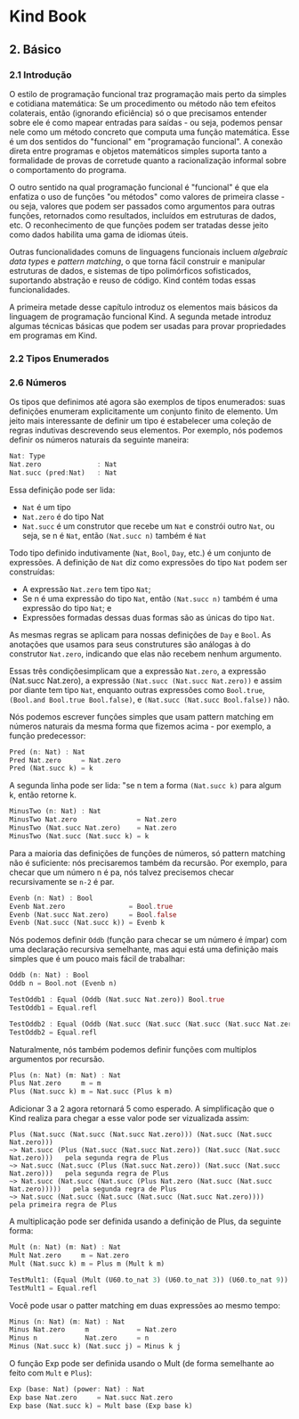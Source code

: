 # Kind Book

## 2. Básico

### 2.1 Introdução

O estilo de programação funcional traz programação mais perto da simples e
cotidiana matemática: Se um procedimento ou método não tem efeitos colaterais,
então (ignorando eficiência) só o que precisamos entender sobre ele é como mapear
entradas para saídas - ou seja, podemos pensar nele como um método concreto que
computa uma função matemática. Esse é um dos sentidos do "funcional" em
"programação funcional". A conexão direta entre programas e objetos matemáticos
simples suporta tanto a formalidade de provas de corretude quanto a racionalização
informal sobre o comportamento do programa.

O outro sentido na qual programação funcional é "funcional" é que ela enfatiza
o uso de funções "ou métodos" como valores de primeira classe - ou seja, valores
que podem ser passados como argumentos para outras funções, retornados como
resultados, incluídos em estruturas de dados, etc. O reconhecimento de que funções
podem ser tratadas desse jeito como dados habilita uma gama de idiomas úteis.

Outras funcionalidades comuns de linguagens funcionais incluem *algebraic data types*
e *pattern matching*, o que torna fácil construir e manipular estruturas de dados,
e sistemas de tipo polimórficos sofisticados, suportando abstração e reuso de código.
Kind contém todas essas funcionalidades.

A primeira metade desse capítulo introduz os elementos mais básicos da linguagem
de programação funcional Kind. A segunda metade introduz algumas técnicas básicas
que podem ser usadas para provar propriedades em programas em Kind.

### 2.2 Tipos Enumerados

### 2.6 Números
Os tipos que definimos até agora são exemplos de tipos enumerados: suas definições enumeram explicitamente um conjunto finito de elemento. Um jeito mais interessante de definir um tipo é estabelecer uma coleção de regras indutivas descrevendo seus elementos. Por exemplo, nós podemos definir os números naturais da seguinte maneira: 
```rust
Nat: Type
Nat.zero              : Nat
Nat.succ (pred:Nat)   : Nat
```
Essa definição pode ser lida:
* `Nat` é um tipo
* `Nat.zero` é do tipo Nat
* `Nat.succ` é um construtor que recebe um `Nat` e constrói outro `Nat`, ou seja, se n é `Nat`, então `(Nat.succ n)` também é `Nat`

Todo tipo definido indutivamente (`Nat`, `Bool`, `Day`, etc.) é um conjunto de expressões.
A definição de `Nat` diz como expressões do tipo `Nat` podem ser construídas:
* A expressão `Nat.zero` tem tipo `Nat`;
* Se n é uma expressão do tipo `Nat`, então `(Nat.succ n)` também é uma expressão do tipo `Nat`; e
* Expressões formadas dessas duas formas são as únicas do tipo `Nat`.

As mesmas regras se aplicam para nossas definições de `Day` e `Bool`. As anotações que usamos para seus construtures são análogas à do construtor `Nat.zero`, indicando que elas não recebem nenhum argumento.

Essas três condiçõesimplicam que a expressão `Nat.zero`, a expressão (Nat.succ Nat.zero), a expressão `(Nat.succ (Nat.succ Nat.zero))` e assim por diante tem tipo `Nat`, enquanto outras expressões como `Bool.true`, `(Bool.and Bool.true Bool.false)`, e `(Nat.succ (Nat.succ Bool.false))` não.

Nós podemos escrever funções simples que usam pattern matching em números naturais da mesma forma que fizemos acima - por exemplo, a função predecessor:

```rust
Pred (n: Nat) : Nat
Pred Nat.zero     = Nat.zero
Pred (Nat.succ k) = k
```
A segunda linha pode ser lida: "se n tem a forma `(Nat.succ k)` para algum k, então retorne k.
```rust
MinusTwo (n: Nat) : Nat
MinusTwo Nat.zero               = Nat.zero
MinusTwo (Nat.succ Nat.zero)    = Nat.zero
MinusTwo (Nat.succ (Nat.succ k) = k
```
Para a maioria das definições de funções de números, só pattern matching não é suficiente: nós precisaremos também da recursão. Por exemplo, para checar que um número n é pa, nós talvez precisemos checar recursivamente se `n-2` é par.
```rust
Evenb (n: Nat) : Bool
Evenb Nat.zero                = Bool.true
Evenb (Nat.succ Nat.zero)     = Bool.false
Evenb (Nat.succ (Nat.succ k)) = Evenb k
```
Nós podemos definir `Oddb` (função para checar se um número é ímpar) com uma declaração recursiva semelhante, mas aqui está uma definição mais simples
que é um pouco mais fácil de trabalhar:
```rust
Oddb (n: Nat) : Bool
Oddb n = Bool.not (Evenb n)
```
```rust
TestOddb1 : Equal (Oddb (Nat.succ Nat.zero)) Bool.true
TestOddb1 = Equal.refl

TestOddb2 : Equal (Oddb (Nat.succ (Nat.succ (Nat.succ (Nat.succ Nat.zero))))) Bool.false
TestOddb2 = Equal.refl
```
Naturalmente, nós também podemos definir funções com multiplos argumentos por recursão.
```rust
Plus (n: Nat) (m: Nat) : Nat
Plus Nat.zero     m = m
Plus (Nat.succ k) m = Nat.succ (Plus k m)
```
Adicionar 3 a 2 agora retornará 5 como esperado.
A simplificação que o Kind realiza para chegar a esse valor pode ser vizualizada assim:
```
Plus (Nat.succ (Nat.succ (Nat.succ Nat.zero))) (Nat.succ (Nat.succ Nat.zero)))
~> Nat.succ (Plus (Nat.succ (Nat.succ Nat.zero)) (Nat.succ (Nat.succ Nat.zero)))   pela segunda regra de Plus
~> Nat.succ (Nat.succ (Plus (Nat.succ Nat.zero)) (Nat.succ (Nat.succ Nat.zero)))   pela segunda regra de Plus
~> Nat.succ (Nat.succ (Nat.succ (Plus Nat.zero (Nat.succ (Nat.succ Nat.zero)))))   pela segunda regra de Plus
~> Nat.succ (Nat.succ (Nat.succ (Nat.succ (Nat.succ Nat.zero))))    pela primeira regra de Plus
```
A multiplicação pode ser definida usando a definição de Plus, da seguinte forma:
```rust
Mult (n: Nat) (m: Nat) : Nat
Mult Nat.zero     m = Nat.zero
Mult (Nat.succ k) m = Plus m (Mult k m)
```
```rust
TestMult1: (Equal (Mult (U60.to_nat 3) (U60.to_nat 3)) (U60.to_nat 9))
TestMult1 = Equal.refl
```
Você pode usar o patter matching em duas expressões ao mesmo tempo:
```rust
Minus (n: Nat) (m: Nat) : Nat
Minus Nat.zero     m            = Nat.zero
Minus n            Nat.zero     = n
Minus (Nat.succ k) (Nat.succ j) = Minus k j
```
O função Exp pode ser definida usando o Mult (de forma semelhante ao feito com `Mult` e `Plus`):
```rust
Exp (base: Nat) (power: Nat) : Nat
Exp base Nat.zero     = Nat.succ Nat.zero
Exp base (Nat.succ k) = Mult base (Exp base k)
```
